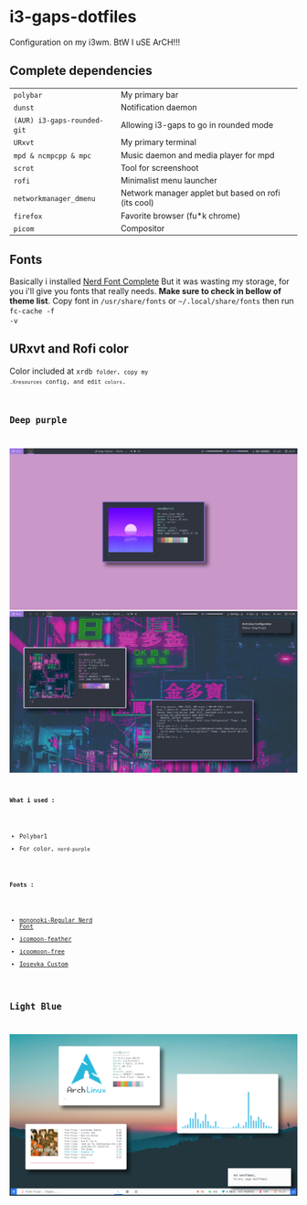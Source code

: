 # i3-gaps-dotfiles
Configuration on my i3wm. BtW I uSE ArCH!!!

## Complete dependencies
<table>
<tr>
<td><code>polybar</code></td><td>My primary bar</td>
</tr>
<tr>
<td><code>dunst</code></td><td>Notification daemon</td>
</tr>
<tr>
<td><code>(AUR) i3-gaps-rounded-git</code></td><td>Allowing i3-gaps to go in rounded mode</td>
</tr>
<tr>
<td><code>URxvt</code></td><td>My primary terminal</td>
</tr>
<tr>
<td><code>mpd & ncmpcpp & mpc</code></td><td>Music daemon and media player for mpd</td>
</tr>
<tr>
<td><code>scrot</code></td><td>Tool for screenshoot</td>
</tr>
<tr>
<td><code>rofi</code></td><td>Minimalist menu launcher</td>
</tr>
<tr>
<td><code>networkmanager_dmenu</code></td><td>Network manager applet but based on rofi (its cool)</td>
</tr>
<tr>
<td><code>firefox</code></td><td>Favorite browser (fu*k chrome)</td>
</tr>
<tr>
<td><code>picom</code></td><td>Compositor</td>
</tr>
</table>

## Fonts
Basically i installed <a href="https://aur.archlinux.org/packages/nerd-fonts-complete">Nerd Font Complete</a> But it was wasting my storage, for you i'll give you fonts that really needs. <b>Make sure to check in bellow of theme list</b>. Copy font in <code>/usr/share/fonts</code> or <code>~/.local/share/fonts</code> then run <code>fc-cache -f -v</code>

## URxvt and Rofi color
Color included at <code>xrdb<code> folder, copy my <code>.Xresources</code> config, and edit <code>colors</code>.

## Deep purple
![Deep Purple 1](/ss/Deeppurple1.png)
![Deep Purple 2](/ss/Deeppurple2.png)
#### What i used :
- Polybar1
- For color, <code>nord-purple</code>
#### Fonts :
- <a href="/config/polybar/polybar1/fonts">mononoki-Regular Nerd Font</a>
- <a href="/config/polybar/polybar1/fonts">icomoon-feather</a>
- <a href="/config/polybar/polybar1/fonts">icoomoon-free</a>
- <a href="/fonts/polybar1/myosevka">Iosevka Custom</a>

## Light Blue
![Deep Purple 1](/ss/lightblue.png)
